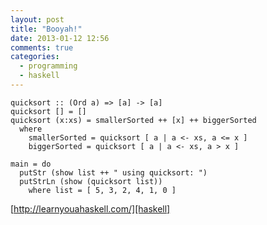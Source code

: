 ```yaml
---
layout: post
title: "Booyah!"
date: 2013-01-12 12:56
comments: true
categories:
  - programming
  - haskell
---
```

    quicksort :: (Ord a) => [a] -> [a]
    quicksort [] = []
    quicksort (x:xs) = smallerSorted ++ [x] ++ biggerSorted
      where
        smallerSorted = quicksort [ a | a <- xs, a <= x ]
        biggerSorted = quicksort [ a | a <- xs, a > x ]

    main = do
      putStr (show list ++ " using quicksort: ")
      putStrLn (show (quicksort list))
        where list = [ 5, 3, 2, 4, 1, 0 ]

[http://learnyouahaskell.com/][haskell]

[haskell]: http://learnyouahaskell.com/
